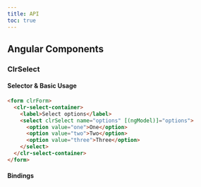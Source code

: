 ```yaml
---
title: API
toc: true
---
```


## Angular Components

### ClrSelect

#### Selector & Basic Usage

<doc-code>

```html
<form clrForm>
  <clr-select-container>
    <label>Select options</label>
    <select clrSelect name="options" [(ngModel)]="options">
      <option value="one">One</option>
      <option value="two">Two</option>
      <option value="three">Three</option>
    </select>
  </clr-select-container>
</form>
```

</doc-code>

#### Bindings

<DocComponentApi component="ClrFormCommon" item="bindings" />
